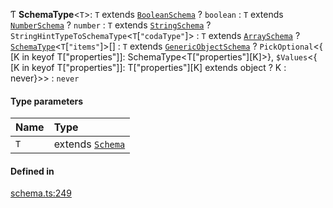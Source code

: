 Ƭ **SchemaType**<`T`\>: `T` extends [`BooleanSchema`](../interfaces/BooleanSchema.md) ? `boolean` : `T` extends [`NumberSchema`](../interfaces/NumberSchema.md) ? `number` : `T` extends [`StringSchema`](../interfaces/StringSchema.md) ? `StringHintTypeToSchemaType`<`T`[``"codaType"``]\> : `T` extends [`ArraySchema`](../interfaces/ArraySchema.md) ? [`SchemaType`](SchemaType.md)<`T`[``"items"``]\>[] : `T` extends [`GenericObjectSchema`](GenericObjectSchema.md) ? `PickOptional`<{ [K in keyof T["properties"]]: SchemaType<T["properties"][K]\>}, `$Values`<{ [K in keyof T["properties"]]: T["properties"][K] extends object ? K : never}\>\> : `never`

#### Type parameters

| Name | Type |
| :------ | :------ |
| `T` | extends [`Schema`](Schema.md) |

#### Defined in

[schema.ts:249](https://github.com/coda/packs-sdk/blob/main/schema.ts#L249)
